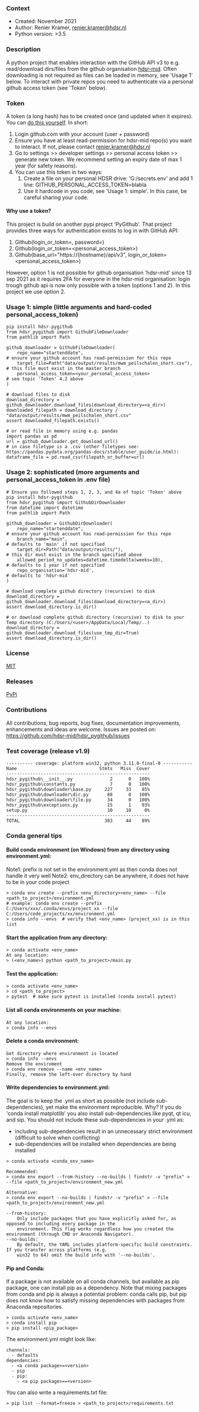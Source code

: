 [token]: https://docs.github.com/en/authentication/keeping-your-account-and-data-secure/creating-a-personal-access-token
[hdsr-mid]: [https://github.com/hdr-mid]
[pypi]: https://pypi.org/project/hdsr_pygithub
[mit]: https://github.com/hdsr-mid/hdsr_pygithub/blob/main/LICENSE.txt

### Context
* Created: November 2021
* Author: Renier Kramer, renier.kramer@hdsr.nl
* Python version: >3.5


### Description
A python project that enables interaction with the GitHub API v3 to e.g. read/download dirs/files from the 
github organisation [hdsr-mid]. Often downloading is not required as files can be loaded in 
memory, see 'Usage 1' below. To interact with private repos you need to authenticate via a personal github 
access token (see 'Token' below).

### Token
A token (a long hash) has to be created once (and updated when it expires). You can [do this yourself][token]. In short:
1. Login github.com with your account (user + password)
2. Ensure you have at least read-permission for hdsr-mid repo(s) you want to interact. If not, please contact 
   renier.kramer@hdsr.nl
3. Go to settings >> developer settings >> personal access token >> generate new token. We recommend setting an expiry 
   date of max 1 year (for safety reasons).
4. You can use this token in two ways:
   1. Create a file on your personal HDSR drive: 'G:/secrets.env' and add 1 line: GITHUB_PERSONAL_ACCESS_TOKEN=blabla
   2. Use it hardcode in you code, see 'Usage 1: simple'. In this case, be careful sharing your code. 
   
#### Why use a token?
This project is build on another pypi project 'PyGithub'. That project provides three ways for authentication exists 
to log in with GitHub API:
1. Github(login_or_token=<user>, password=<pass>)
2. Github(login_or_token=<personal_access_token>)
3. Github(base_url="https://{hostname}/api/v3", login_or_token=<personal_access_token>)
   
However, option 1 is not possible for github organisation 'hdsr-mid' since 13 sep 2021 as it requires 2FA for 
everyone in the hdsr-mid organisation: login trough github api is now only possible with a token (options 1 and 2). 
In this project we use option 2.

### Usage 1: simple (little arguments and hard-coded personal_access_token)
```
pip install hdsr-pygithub
from hdsr_pygithub import GithubFileDownloader
from pathlib import Path

github_downloader = GithubFileDownloader(
    repo_name="startenddate",                                               # ensure your github account has read-permission for this repo
    target_file=Path("data/output/results/mwm_peilschalen_short.csv"),      # this file must exist in the master branch
    personal_access_token=<your_personal_access_token>                      # see topic 'Token' 4.2 above
)

# download files to disk
download_directory = github_downloader.download_files(download_directory=<a_dir>)
downloaded_filepath = download_directory / "data/output/results/mwm_peilschalen_short.csv"
assert downloaded_filepath.exists()

# or read file in memory using e.g. pandas
import pandas as pd
url = github_downloader.get_download_url()
# in case filetype is a .csv (other filetypes see: https://pandas.pydata.org/pandas-docs/stable/user_guide/io.html):
dataframe_file = pd.read_csv(filepath_or_buffer=url)
```

### Usage 2: sophisticated (more arguments and personal_access_token in .env file)
```
# Ensure you followed steps 1, 2, 3, and 4a of topic 'Token' above
pip install hdsr-pygithub
from hdsr_pygithub import GithubDirDownloader
from datetime import datetime
from pathlib import Path

github_downloader = GithubDirDownloader(
    repo_name="startenddate",                                               # ensure your github account has read-permission for this repo
    branch_name="main",                                                     # defaults to 'main' if not specified                                                                        
    target_dir=Path("data/output/results/"),                                # this dir must exist in the branch specified above
    allowed_period_no_updates=datetime.timedelta(weeks=10),                 # defaults to 1 year if not specified 
    repo_organisation='hdsr-mid',                                           # defaults to 'hdsr-mid'
)

# download complete github directory (recursive) to disk
download_directory = github_downloader.download_files(download_directory=<a_dir>)
assert download_directory.is_dir()

# or download complete github directory (recursive) to disk to your Temp directory (C:/Users/<user>/AppData/Local/Temp/..)
download_directory = github_downloader.download_files(use_tmp_dir=True)
assert download_directory.is_dir()
```


### License 
[MIT][mit]

### Releases
[PyPi][pypi]

### Contributions
All contributions, bug reports, bug fixes, documentation improvements, enhancements and ideas are welcome.
Issues are posted on: https://github.com/hdsr-mid/hdsr_pygithub/issues

### Test coverage (release v1.9)
```
---------- coverage: platform win32, python 3.11.0-final-0 -----------
Name                               Stmts   Miss  Cover
------------------------------------------------------
hdsr_pygithub\__init__.py              2      0   100%
hdsr_pygithub\constants.py             7      0   100%
hdsr_pygithub\downloader\base.py     227     33    85%
hdsr_pygithub\downloader\dir.py       88      0   100%
hdsr_pygithub\downloader\file.py      34      0   100%
hdsr_pygithub\exceptions.py           15      1    93%
setup.py                              10     10     0%
------------------------------------------------------
TOTAL                                383     44    89%
```

### Conda general tips
#### Build conda environment (on Windows) from any directory using environment.yml:
Note1: prefix is not set in the environment.yml as then conda does not handle it very well
Note2: env_directory can be anywhere, it does not have to be in your code project
```
> conda env create --prefix <env_directory><env_name> --file <path_to_project>/environment.yml
# example: conda env create --prefix C:/Users/xxx/.conda/envs/project_xx --file C:/Users/code_projects/xx/environment.yml
> conda info --envs  # verify that <env_name> (project_xx) is in this list 
```
#### Start the application from any directory:
```
> conda activate <env_name>
At any location:
> (<env_name>) python <path_to_project>/main.py
```
#### Test the application:
```
> conda activate <env_name>
> cd <path_to_project>
> pytest  # make sure pytest is installed (conda install pytest)
```
#### List all conda environments on your machine:
```
At any location:
> conda info --envs
```
#### Delete a conda environment:
```
Get directory where environment is located 
> conda info --envs
Remove the enviroment
> conda env remove --name <env_name>
Finally, remove the left-over directory by hand
```
#### Write dependencies to environment.yml:
The goal is to keep the .yml as short as possible (not include sub-dependencies), yet make the environment 
reproducible. Why? If you do 'conda install matplotlib' you also install sub-dependencies like pyqt, qt 
icu, and sip. You should not include these sub-dependencies in your .yml as:
- including sub-dependencies result in an unnecessary strict environment (difficult to solve when conflicting)
- sub-dependencies will be installed when dependencies are being installed
```
> conda activate <conda_env_name>

Recommended:
> conda env export --from-history --no-builds | findstr -v "prefix" > --file <path_to_project>/environment_new.yml   

Alternative:
> conda env export --no-builds | findstr -v "prefix" > --file <path_to_project>/environment_new.yml 

--from-history: 
    Only include packages that you have explicitly asked for, as opposed to including every package in the 
    environment. This flag works regardless how you created the environment (through CMD or Anaconda Navigator).
--no-builds:
    By default, the YAML includes platform-specific build constraints. If you transfer across platforms (e.g. 
    win32 to 64) omit the build info with '--no-builds'.
```
#### Pip and Conda:
If a package is not available on all conda channels, but available as pip package, one can install pip as a dependency.
Note that mixing packages from conda and pip is always a potential problem: conda calls pip, but pip does not know 
how to satisfy missing dependencies with packages from Anaconda repositories. 
```
> conda activate <env_name>
> conda install pip
> pip install <pip_package>
```
The environment.yml might look like:
```
channels:
  - defaults
dependencies:
  - <a conda package>=<version>
  - pip
  - pip:
    - <a pip package>==<version>
```
You can also write a requirements.txt file:
```
> pip list --format=freeze > <path_to_project>/requirements.txt
```

